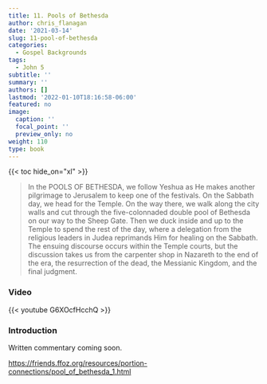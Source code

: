 ```yaml
---
title: 11. Pools of Bethesda
author: chris_flanagan
date: '2021-03-14'
slug: 11-pool-of-bethesda
categories:
  - Gospel Backgrounds
tags:
  - John 5
subtitle: ''
summary: ''
authors: []
lastmod: '2022-01-10T18:16:58-06:00'
featured: no
image:
  caption: ''
  focal_point: ''
  preview_only: no
weight: 110
type: book
---
```


{{< toc hide_on="xl" >}}

> In the POOLS OF BETHESDA, we follow Yeshua as He makes another pilgrimage to Jerusalem to keep one of the festivals. On the Sabbath day, we head for the Temple. On the way there, we walk along the city walls and cut through the five-colonnaded double pool of Bethesda on our way to the Sheep Gate. Then we duck inside and up to the Temple to spend the rest of the day, where a delegation from the religious leaders in Judea reprimands Him for healing on the Sabbath. The ensuing discourse occurs within the Temple courts, but the discussion takes us from the carpenter shop in Nazareth to the end of the era, the resurrection of the dead, the Messianic Kingdom, and the final judgment.

### Video

{{< youtube G6XOcfHcchQ >}}



### Introduction 

Written commentary coming soon.

https://friends.ffoz.org/resources/portion-connections/pool_of_bethesda_1.html